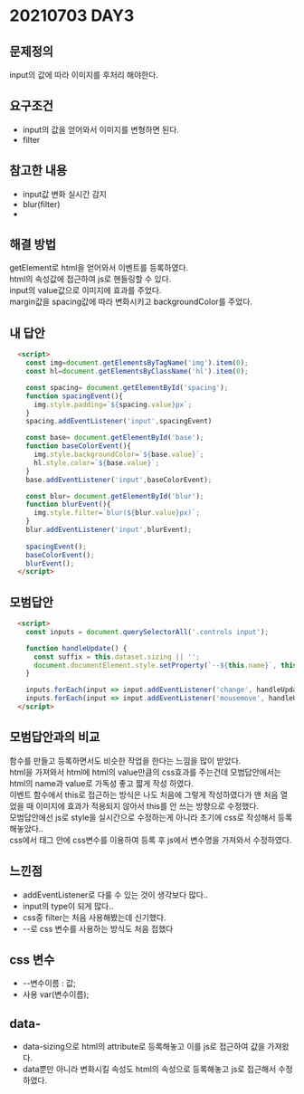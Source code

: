 # 20210703 DAY3

## 문제정의
input의 값에 따라 이미지를 후처리 해야한다.

## 요구조건
* input의 값을 얻어와서 이미지를 변형하면 된다.
* filter

## 참고한 내용
* input값 변화 실시간 감지
* blur(filter)
* 

## 해결 방법
getElement로 html을 얻어와서 이벤트를 등록하였다.
<br>
html의 속성값에 접근하여 js로 핸들링할 수 있다.
<br>
input의 value값으로 이미지에 효과를 주었다.
<br>
margin값을 spacing값에 따라 변화시키고 backgroundColor를 주었다.



## 내 답안
```html
  <script>
    const img=document.getElementsByTagName('img').item(0);
    const hl=document.getElementsByClassName('hl').item(0);

    const spacing= document.getElementById('spacing');
    function spacingEvent(){
      img.style.padding=`${spacing.value}px`;
    }
    spacing.addEventListener('input',spacingEvent)

    const base= document.getElementById('base');
    function baseColorEvent(){
      img.style.backgroundColor=`${base.value}`;
      hl.style.color=`${base.value}`;
    }
    base.addEventListener('input',baseColorEvent);

    const blur= document.getElementById('blur');
    function blurEvent(){
      img.style.filter=`blur(${blur.value}px)`;
    }
    blur.addEventListener('input',blurEvent);
  
    spacingEvent();
    baseColorEvent();
    blurEvent();
  </script>
```

## 모범답안
```html
  <script>
    const inputs = document.querySelectorAll('.controls input');

    function handleUpdate() {
      const suffix = this.dataset.sizing || '';
      document.documentElement.style.setProperty(`--${this.name}`, this.value + suffix);
    }

    inputs.forEach(input => input.addEventListener('change', handleUpdate));
    inputs.forEach(input => input.addEventListener('mousemove', handleUpdate));
  </script>
```

## 모범답안과의 비교
함수를 만들고 등록하면서도 비슷한 작업을 한다는 느낌을 많이 받았다.
<br>
html을 가져와서 html에 html의 value만큼의 css효과를 주는건데 모범답안에서는 html의 name과 value로 가독성 좋고 짧게 작성 하였다.
<br>
이벤트 함수에서 this로 접근하는 방식은 나도 처음에 그렇게 작성하였다가 맨 처음 열었을 때 이미지에 효과가 적용되지 않아서 this를 안 쓰는 방향으로 수정했다.
<br>
모범답안에선 js로 style을 실시간으로 수정하는게 아니라 초기에 css로 작성해서 등록해놓았다..
<br>
css에서 태그 안에 css변수를 이용하여 등록 후 js에서 변수명을 가져와서 수정하였다.
<br>


## 느낀점
* addEventListener로 다룰 수 있는 것이 생각보다 많다..
* input의 type이 되게 많다..
* css중 filter는 처음 사용해봤는데 신기했다.
* --로 css 변수를 사용하는 방식도 처음 접했다

## css 변수
* --변수이름 : 값;
* 사용 var(변수이름);

## data-
* data-sizing으로 html의 attribute로 등록해놓고 이를 js로 접근하여 값을 가져왔다.
* data뿐만 아니라 변화시킬 속성도 html의 속성으로 등록해놓고 js로 접근해서 수정하였다.